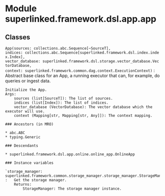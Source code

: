 Module superlinked.framework.dsl.app.app
========================================

Classes
-------

`App(sources: collections.abc.Sequence[~SourceT], indices: collections.abc.Sequence[superlinked.framework.dsl.index.index.Index], vector_database: superlinked.framework.dsl.storage.vector_database.VectorDatabase, context: superlinked.framework.common.dag.context.ExecutionContext)`
:   Abstract base class for an App, a running executor that can, for example, do queries or ingest data.
    
    Initialize the App.
    Args:
        sources (list[SourceT]): The list of sources.
        indices (list[Index]): The list of indices.
        vector_database (VectorDatabase): The vector database which the executor will use.
        context (Mapping[str, Mapping[str, Any]]): The context mapping.

    ### Ancestors (in MRO)

    * abc.ABC
    * typing.Generic

    ### Descendants

    * superlinked.framework.dsl.app.online.online_app.OnlineApp

    ### Instance variables

    `storage_manager: superlinked.framework.common.storage_manager.storage_manager.StorageManager`
    :   Get the storage manager.
        Returns:
            StorageManager: The storage manager instance.